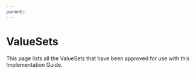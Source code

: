 ```yaml
---
parent: 
---
```

# ValueSets

This page lists all the ValueSets that have been approved for use with this Implementation Guide.